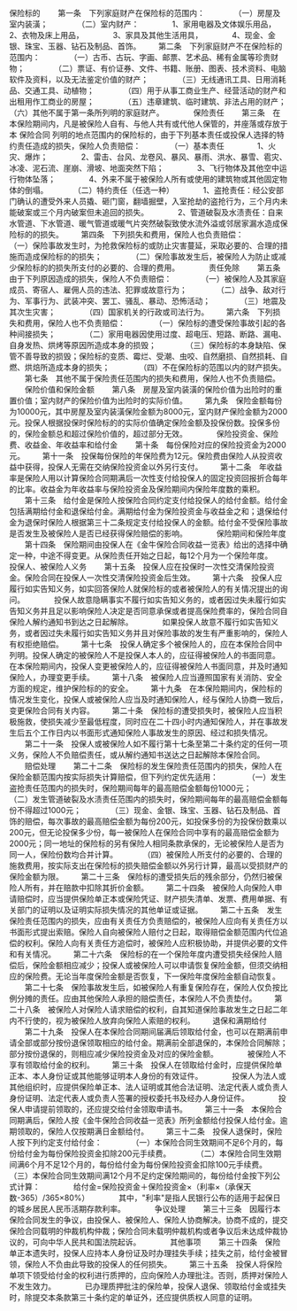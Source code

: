 
 


保险标的
　　第一条　下列家庭财产在保险标的范围内：　　
　　（一）房屋及室内装潢；　　
　　（二）室内财产：　　
　　1、家用电器及文体娱乐用品，　　
　　2、衣物及床上用品，　　
　　3、家具及其他生活用具，　　
　　4、现金、金银、珠宝、玉器、钻石及制品、首饰。
　　第二条　下列家庭财产不在保险标的范围内：　　
　　（一）古币、古玩、字画、邮票、艺术品、稀有金属等珍贵财物；　　
　　（二）票证、有价证券、文件、书籍、账册、图表、技术资料、电脑软件及资料，以及无法鉴定价值的财产；　　
　　（三）无线通讯工具、日用消耗品、交通工具、动植物；　　
　　（四）用于从事工商业生产、经营活动的财产和出租用作工商业的房屋；　　
　　（五）违章建筑、临时建筑、非法占用的财产；　　
　　（六）其他不属于第一条所列明的家庭财产。　　
　　保险责任
　　第三条　在本保险期间内，凡是被保险人自有、与他人共有或代他人保管的，并座落或存放于本
保险合同
列明的地点范围内的保险标的，由于下列基本责任或投保人选择的特约责任造成的损失，保险人负责赔偿：　　
　　（一）基本责任　　
　　1、火灾、爆炸；　　
　　2、雷击、台风、龙卷风、暴风、暴雨、洪水、暴雪、雹灾、冰凌、泥石流、崖崩、滑坡、地面突然下陷；　　
　　3、飞行物体及其他空中运行物体坠落；　　
　　4、外来不属于被保险人所有或使用的建筑物或其他固定物体的倒塌。　　
　　（二）特约责任（任选一种）　　
　　1、盗抢责任：经公安部门确认的遭受外来人员撬、砸门窗，翻墙掘壁，入室抢劫的盗抢行为，三个月内未能破案或三个月内破案但未追回的损失。　　
　　2、管道破裂及水渍责任：自来水管道、下水管道、暖气管道或暖气片突然破裂致使水流外溢或邻居家漏水造成保险标的的损失。
　　第四条　下列损失和费用，保险人也负责赔偿：　　
　　（一）保险事故发生时，为抢救保险标的或防止灾害蔓延，采取必要的、合理的措施而造成保险标的的损失；　　
　　（二）保险事故发生后，被保险人为防止或减少保险标的的损失所支付的必要的、合理的费用。　　
　　责任免除
　　第五条　由于下列原因造成的损失，保险人不负责赔偿：　　
　　（一）被保险人及其家庭成员、寄宿人、雇佣人员的违法、犯罪或故意行为；　　
　　（二）战争、敌对行为、军事行为、武装冲突、罢工、骚乱、暴动、恐怖活动；　　
　　（三）地震及其次生灾害；　　
　　（四）国家机关的行政或司法行为。
　　第六条　下列损失和费用，保险人也不负责赔偿：　　
　　（一）保险标的遭受保险事故引起的各种间接损失；　　
　　（二）家用电器因使用过度、超电压、短路、断路、漏电、自身发热、烘烤等原因所造成本身的损毁；　　
　　（三）保险标的本身缺陷、保管不善导致的损毁；保险标的变质、霉烂、受潮、虫咬、自然磨损、自然损耗、自燃、烘焙所造成本身的损失；　　
　　（四）不在保险标的范围以内的财产损失。
　　第七条　其他不属于保险责任范围内的损失和费用，保险人也不负责赔偿。
　　保险价值和保险金额
　　第八条　房屋及室内装潢的保险价值为出险时的重置价值；室内财产的保险价值为出险时的实际价值。
　　第九条　保险金额每份为10000元，其中房屋及室内装潢保险金额为8000元，室内财产保险金额为2000元。投保人根据投保时保险标的的实际价值确定保险金额及投保份数。投保多份的，保险金额总和超过保险价值的，超过部分无效。　　
　　保险投资金、保险费、收益金、年收益率和给付金
　　第十条　每份保险对应的保险投资金为2000元。
　　第十一条　投保每份保险的年保险费为12元。保险费由保险人从投资收益中获得，投保人无需在交纳保险投资金以外另行支付。
　　第十二条　年收益率是保险人用以计算保险合同期满后一次性支付给投保人的固定投资回报折合每年的比率。收益金为年收益率与保险投资金及保险期间内保险年度数的乘积。
　　第十三条　给付金是保险人按保险合同约定支付给投保人的给付金额。给付金包括满期给付金和退保给付金。满期给付金为保险投资金与收益金之和；退保给付金为退保时保险人根据第三十二条规定支付给投保人的金额。给付金不受保险事故是否发生及被保险人是否已经获得保险赔偿的影响。　　
　　保险期间和保险年度
　　第十四条　保险期间由投保人在《金牛保险合同收益一览表》给出的选择中确定一种，中途不得变更。从保险责任开始之日起，每12个月为一个保险年度。　　
　　投保人、被保险人义务
　　第十五条　投保人应在投保时一次性交清保险投资金。保险合同在投保人一次性交清保险投资金后生效。
　　第十六条　投保人应履行如实告知义务，如实回答保险人就保险标的或者被保险人的有关情况提出的询问。　　
　　投保人故意隐瞒事实不履行如实告知义务的，或者因过失未履行如实告知义务并且足以影响保险人决定是否同意承保或者提高保险费率的，保险合同自保险人解约通知书到达之日起解除。　　
　　如果投保人故意不履行如实告知义务，或者因过失未履行如实告知义务并且对保险事故的发生有严重影响的，保险人有权拒绝赔偿。
　　第十七条　投保人确定多个被保险人的，应在本保险合同中列明。投保人确定的被保险人不是投保人本人的，应征得被保险人的书面同意。　　
　　在本保险期间内，投保人变更被保险人的，应征得被保险人书面同意，并及时通知保险人，办理变更手续。
　　第十八条　被保险人应当遵照国家有关消防、安全方面的规定，维护保险标的的安全。
　　第十九条　在本保险期间内，保险标的情况发生变化，投保人或被保险人应当及时通知保险人，经与保险人协商一致后，变更保险合同有关内容。
　　第二十条　保险标的遭受损失时，被保险人应当积极施救，使损失减少至最低程度，同时应在二十四小时内通知保险人，并在事故发生后五个工作日内以书面形式通知保险人事故发生的原因、经过和损失情况。
　　第二十一条　投保人或被保险人如不履行第十七条至第二十条约定的任何一项义务，保险人不负赔偿责任，或从解约通知书送达之日起解除本保险合同。
　　赔偿处理
　　第二十二条　保险标的发生保险责任范围内的损失，保险人在保险金额范围内按实际损失计算赔偿，但下列约定优先适用：　　
　　（一）发生盗抢责任范围内的损失时，保险期间每年的最高赔偿金额每份1000元；　　
　　（二）发生管道破裂及水渍责任范围内的损失时，保险期间每年的最高赔偿金额每份不得超过1000元；　　
　　（三）现金、金银、珠宝、玉器、钻石及制品、首饰的赔偿，每次事故的最高赔偿金额为每份200元，如投保多份的为投保份数乘以200元，但无论投保多少份，每一被保险人在保险合同中享有的最高赔偿金额为2000元；同一地址的保险标的另有保险人相同条款承保的，无论被保险人是否为同一人，保险份数均合并计算。　　
　　（四）被保险人所支付的必要的、合理的施救费用，按实际支出在保险标的损失赔偿金额以外另行计算，最高以受损财产的保险金额为限。
　　第二十三条　保险标的遭受损失后的残余部分，仍然归被保险人所有，并在赔款中扣除其折价金额。
　　第二十四条　被保险人向保险人申请赔偿时，应当提供保险单正本或保险凭证、财产损失清单、发票、费用单据、有关部门的证明以及证明实际损失情况的其他单证或证据。
　　第二十五条　发生保险责任范围内的损失，应由有关责任方负责赔偿的，被保险人应向有关责任方以书面形式提出索赔。保险人自向被保险人赔付之日起，取得赔偿金额范围内代位追偿的权利。保险人向有关责任方追偿时，被保险人应积极协助，并提供必要的文件和有关情况。
　　第二十六条　保险标的在一个保险年度内遭受损失经保险人赔偿后，保险金额相应减少；投保人或被保险人可以申请恢复保险金额，但须交纳相应的保险费。无论当年度保险金额是否恢复，下一保险年度保险金额自动恢复。
　　第二十七条　保险事故发生后，如被保险人有重复保险存在，保险人仅负按比例分摊的责任。应由其他保险人承担的赔偿责任，本保险人不负责垫付。
　　第二十八条　被保险人对保险人请求赔偿的权利，自其知道保险事故发生之日起二年内不行使的，视为被保险人放弃向保险人索赔的权利。
　　退保和满期给付
　　第二十九条　投保人在本保险合同期间届满后领取给付金，也可以在期满前申请全部或部分按份退保领取相应的给付金。期满前全部退保的，本保险合同解除；部分按份退保的，则相应减少保险投资金及对应的保险金额。　　
　　被保险人不享有领取给付金的权利。
　　第三十条　投保人在领取给付金时，应提供保险单正本、本人身份证或其他能够证明本人身份的有效证件。　　
　　投保人为法人或其他组织时，应提供保险单正本、法人证明或其他合法证明、法定代表人或负责人身份证明、法定代表人或负责人签署的授权委托书及经办人身份证件。　　
　　投保人申请提前领取的，还应提交给付金领取申请书。
　　第三十一条　本保险合同期满后，保险人按《金牛保险合同收益一览表》所列金额给付投保人给付金。逾期领取的，保险人仅按期满日金额给付。
　　第三十二条　投保人退保时，保险人按下列约定支付给付金：　　
　　（一）本保险合同生效期间不足6个月的，每份给付金为每份保险投资金扣除200元手续费。　　
　　（二）本保险合同生效期间满6个月不足12个月的，每份给付金为每份保险投资金扣除100元手续费。　　
　　（三）本保险合同生效期间满12个月不足约定保险期间的，每份给付金按下列公式计算：　　
　　给付金=保险投资金＋保险投资金×（利率×（承保天数-365）/365×80%）　　
　　其中，"利率"是指人民银行公布的适用于起保日的城乡居民人民币活期存款利率。　　
　　争议处理
　　第三十三条　因履行本保险合同发生的争议，由投保人、被保险人、保险人协商解决。协商不成的，提交保险合同载明的仲裁机构仲裁；保险合同未载明仲裁机构或者争议后未达成仲裁协议的，可向中华人民共和国法院起诉。　　
　　其他事项
　　第三十四条　保险单正本遗失时，投保人应持本人身份证及时办理挂失手续；挂失之前，给付金被冒领，保险人不负由此导致的投保人的任何损失。
　　第三十五条　投保人将保险单项下领受给付金的权利进行质押的，应向保险人办理批注。否则，质押对保险人不发生效力。　　
　　已办理质押批注的保险单，投保人退保、领取给付金或挂失时，除提交本条款第三十条约定的单证外，还应提供质权人同意的证明。 


 


 

 
 
 
 
 
  


  
 

  


  


  
 
 
 
 

